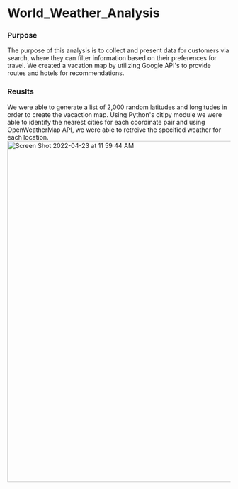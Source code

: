 # World_Weather_Analysis

### Purpose
The purpose of this analysis is to collect and present data for customers via search, where they can filter information based on their preferences for travel. We created a vacation map by utilizing Google API's to provide routes and hotels for recommendations. 

### Reuslts
We were able to generate a list of 2,000 random latitudes and longitudes in order to create the vacaction map. Using Python's citipy module we were able to identify the nearest cities for each coordinate pair and using OpenWeatherMap API, we were able to retreive the specified weather for each location. 
<img width="770" alt="Screen Shot 2022-04-23 at 11 59 44 AM" src="https://user-images.githubusercontent.com/100797549/164942707-bddd1c31-a40c-45f1-8f83-e286e37b6034.png">
